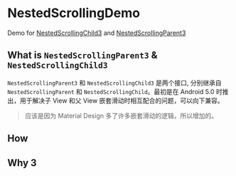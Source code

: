 # NestedScrollingDemo
Demo for [NestedScrollingChild3](https://developer.android.com/reference/kotlin/androidx/core/view/NestedScrollingChild3?hl=en) and [NestedScrollingParent3](https://developer.android.com/reference/kotlin/androidx/core/view/NestedScrollingParent3?hl=en)

## What is `NestedScrollingParent3` & `NestedScrollingChild3`
`NestedScrollingParent3` 和 `NestedScrollingChild3` 是两个接口, 分别继承自 `NestedScrollingParent` 和 `NestedScrollingChild`。最初是在 Android 5.0 时推出，用于解决子 View 和父 View 嵌套滑动时相互配合的问题，可以向下兼容。
> 应该是因为 Material Design 多了许多嵌套滑动的逻辑，所以增加的。

## How




## Why 3